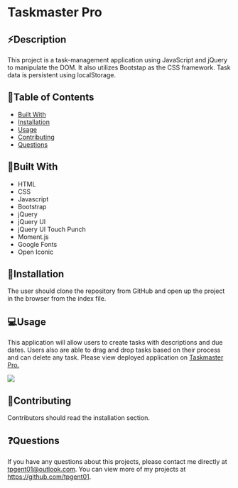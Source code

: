 # Taskmaster Pro

## ⚡Description
This project is a task-management application using JavaScript and jQuery to manipulate the DOM. It also utilizes Bootstap as the CSS framework. Task data is persistent using localStorage.

## 📓Table of Contents
* [Built With](#built-with)
* [Installation](#installation)
* [Usage](#usage)
* [Contributing](#contributing)
* [Questions](#questions)

## 🎨Built With
* HTML
* CSS
* Javascript
* Bootstrap
* jQuery
* jQuery UI
* jQuery UI Touch Punch
* Moment.js
* Google Fonts
* Open Iconic

## 🔌Installation
The user should clone the repository from GitHub and open up the project in the browser from the index file.

## 💻Usage
This application will allow users to create tasks with descriptions and due dates. Users also are able to drag and drop tasks based on their process and can delete any task.
Please view deployed application on [Taskmaster Pro.](https://tpgent01.github.io/taskmaster-pro/)

![](website.gif)

## 📌Contributing
Contributors should read the installation section.

## ❓Questions
If you have any questions about this projects, please contact me directly at tpgent01@outlook.com. 
You can view more of my projects at https://github.com/tpgent01.
